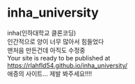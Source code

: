 # inha_university
inha(인하대학교 클론코딩)<br>
인간적으로 양이 너무 많아서 힘들었다<br>
맨처음 만든건데 아직도 수정중<br>
 Your site is ready to be published at https://rlahfld54.github.io/inha_university/<br>
애증의 사이트... 제발 봐주세요!!!!<br>
